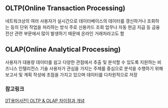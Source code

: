 

## OLTP(Online Transaction Processing)
네트워크상의 여러 사용자가 실시간으로 데이터베이스의 데이터를 갱신하거나 조회하는 등의 단위 작업을 처리하는 방식
주로 신용카드 조회 업무나 자동 현금 지급 등 금융 전산 관련 부문에서 많이 발생하기 때문에 온라인 거래처라고도 함


## OLAP(Online Analytical Processing)
사용자가 대용량 데이터를 쉽고 다양한 관점에서 추출 및 분석할 수 있도록 지원하는 비즈니스 인텔리전스 기술
사용자가 관심을 가지는 주제를 중심으로 분석을 수행하기 위해 보고서 및 계획 작성에 초점을 가지고 있으며 데이터를 다차원적으로 저장




### 참고링크
[[IT용어사전] OLTP & OLAP 차이점과 개념](https://blog.naver.com/arkdata/222467294321)